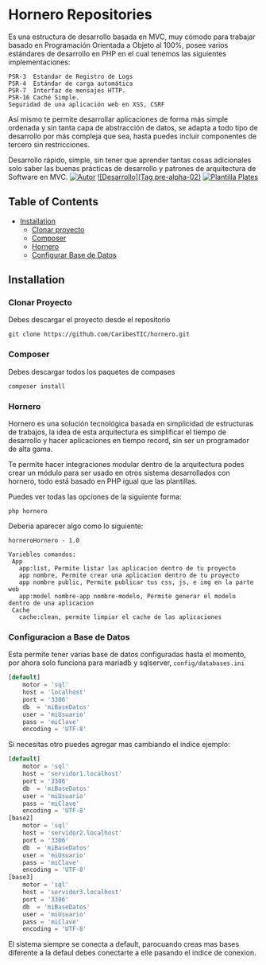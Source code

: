 # Hornero Repositories


Es una estructura de desarrollo basada en MVC, muy cómodo para trabajar basado en Programación Orientada a Objeto al 100%, posee varios estándares de desarrollo en PHP en el cual tenemos las siguientes implementaciones:
	
	PSR-3  Estandar de Registro de Logs
	PSR-4  Estándar de carga automática
	PSR-7  Interfaz de mensajes HTTP.
	PSR-16 Caché Simple.
	Seguridad de una aplicación web en XSS, CSRF

Así mismo te permite desarrollar aplicaciones de forma más simple ordenada y sin tanta capa de abstracción de datos, se adapta a todo tipo de desarrollo por más compleja que sea, hasta puedes incluir componentes de tercero sin restricciones.

Desarrollo rápido, simple, sin tener que aprender tantas cosas adicionales solo saber las buenas prácticas de desarrollo y patrones de arquitectura de Software en MVC.
[![Autor](@gbolivarb)](https://twitter.com/gbolivarb)
[![Desarrollo](Tag pre-alpha-02)](https://github.com/CaribesTIC/hornero/tree/pre-alpha-02)
[![Plantilla Plates](https://img.shields.io/badge/source-league/plates-blue.svg?style=flat-square)](http://platesphp.com/)


## Table of Contents

- <a href="#installation">Installation</a>
    - <a href="#clonar">Clonar proyecto</a>
    - <a href="#composer">Composer</a>
    - <a href="#hornero">Hornero</a>
    - <a href="#config">Configurar Base de Datos</a>

## Installation

### Clonar Proyecto

Debes descargar el proyecto desde el repositorio 
```terminal
git clone https://github.com/CaribesTIC/hornero.git 
```

### Composer
Debes descargar todos los paquetes de compases

```terminal
composer install 
```


### Hornero
Hornero es una solución tecnológica basada en simplicidad de 
estructuras de trabajos, la idea de esta arquitectura es simplificar el tiempo de desarrollo y hacer aplicaciones en tiempo record, sin ser un programador de alta gama.

Te permite hacer integraciones modular dentro de la arquitectura podes crear un módulo para ser usado en otros sistema desarrollados con hornero, todo está basado en PHP igual que las plantillas. 

Puedes ver todas las opciones de la siguiente forma:

```terminal
php hornero 
```
Deberia aparecer algo como lo siguiente:
```terminal
horneroHornero - 1.0

Variebles comandos:
 App
   app:list, Permite listar las aplicacion dentro de tu proyecto
   app nombre, Permite crear una aplicacion dentro de tu proyecto
   app nombre public, Permite publicar tus css, js, e img en la parte web
   app:model nombre-app nombre-modelo, Permite generar el modelo dentro de una aplicacion
 Cache
   cache:clean, permite limpiar el cache de las aplicaciones
```

### Configuracion a Base de Datos
Esta permite tener varias base de datos configuradas hasta el momento, por ahora solo funciona para mariadb y sqlserver, `config/databases.ini`
```php
[default]
    motor = 'sql'
    host = 'localhost'
    port = '3306'
    db  = 'miBaseDatos'
    user = 'miUsuario'
    pass = 'miClave'
    encoding = 'UTF-8'
```
Si necesitas otro puedes agregar mas cambiando el indice ejemplo:

```php
[default]
    motor = 'sql'
    host = 'servidor1.localhost'
    port = '3306'
    db  = 'miBaseDatos'
    user = 'miUsuario'
    pass = 'miClave'
    encoding = 'UTF-8'
[base2]
    motor = 'sql'
    host = 'servidor2.localhost'
    port = '3306'
    db  = 'miBaseDatos'
    user = 'miUsuario'
    pass = 'miClave'
    encoding = 'UTF-8'
[base3]
    motor = 'sql'
    host = 'servidor3.localhost'
    port = '3306'
    db  = 'miBaseDatos'
    user = 'miUsuario'
    pass = 'miClave'
    encoding = 'UTF-8'
```
El sistema siempre se conecta a default, parocuando creas mas bases diferente a la defaul debes conectarte a elle pasando el indice de conexion.